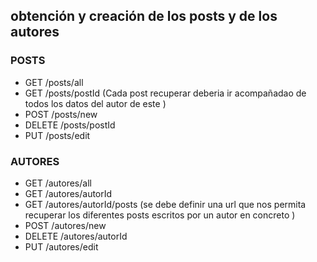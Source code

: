 ## obtención y creación de los posts y de los autores

### POSTS

- GET /posts/all 
- GET /posts/postId (Cada post recuperar deberia ir acompañadao de todos los datos del autor de este )
- POST /posts/new
- DELETE /posts/postId
- PUT /posts/edit

### AUTORES

- GET /autores/all 
- GET /autores/autorId 
- GET /autores/autorId/posts (se debe definir una url que nos permita recuperar los diferentes posts escritos por un autor en concreto )
- POST /autores/new
- DELETE /autores/autorId
- PUT /autores/edit

